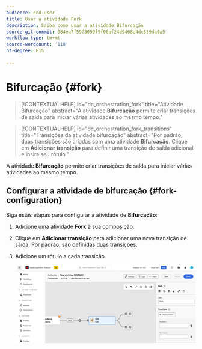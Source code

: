 ```yaml
---
audience: end-user
title: Usar a atividade Fork
description: Saiba como usar a atividade Bifurcação
source-git-commit: 984ea7f59f3099f9f08af24d9468e4dc559da0a5
workflow-type: tm+mt
source-wordcount: '118'
ht-degree: 81%

---
```



# Bifurcação {#fork}

>[!CONTEXTUALHELP]
>id="dc_orchestration_fork"
>title="Atividade Bifurcação"
>abstract="A atividade **Bifurcação** permite criar transições de saída para iniciar várias atividades ao mesmo tempo."

>[!CONTEXTUALHELP]
>id="dc_orchestration_fork_transitions"
>title="Transições da atividade bifurcação"
>abstract="Por padrão, duas transições são criadas com uma atividade **Bifurcação**. Clique em **Adicionar transição** para definir uma transição de saída adicional e insira seu rótulo."

A atividade **Bifurcação** permite criar transições de saída para iniciar várias atividades ao mesmo tempo.

## Configurar a atividade de bifurcação {#fork-configuration}

Siga estas etapas para configurar a atividade de **Bifurcação**:

1. Adicione uma atividade **Fork** à sua composição.
1. Clique em **Adicionar transição** para adicionar uma nova transição de saída. Por padrão, são definidas duas transições.
1. Adicione um rótulo a cada transição.

   ![](../assets/fork.png)
